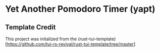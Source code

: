 # Yet Another Pomodoro Timer (yapt)

## Template Credit

This project was initalized from the (rust-tui-template)[https://github.com/tui-rs-revival/rust-tui-template/tree/master]
